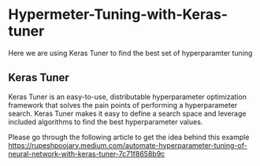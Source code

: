 # Hypermeter-Tuning-with-Keras-tuner

Here we are using Keras Tuner to find the best set of hyperparamter tuning 

## Keras Tuner

Keras Tuner is an easy-to-use, distributable hyperparameter optimization framework that solves the pain points of performing a hyperparameter search. Keras Tuner makes it easy to define a search space and leverage included algorithms to find the best hyperparameter values.

Please go through the following article to get the idea behind this example
https://rupeshpoojary.medium.com/automate-hyperparameter-tuning-of-neural-network-with-keras-tuner-7c71f8658b9c
